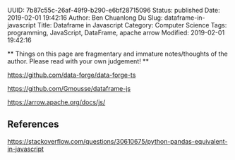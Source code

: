 UUID: 7b87c55c-26af-49f9-b290-e6bf28715096
Status: published
Date: 2019-02-01 19:42:16
Author: Ben Chuanlong Du
Slug: dataframe-in-javascript
Title: Dataframe in Javascript
Category: Computer Science
Tags: programming, JavaScript, DataFrame, apache arrow
Modified: 2019-02-01 19:42:16

**
Things on this page are
fragmentary and immature notes/thoughts of the author.
Please read with your own judgement!
**

https://github.com/data-forge/data-forge-ts

https://github.com/Gmousse/dataframe-js

https://arrow.apache.org/docs/js/

## References

https://stackoverflow.com/questions/30610675/python-pandas-equivalent-in-javascript

